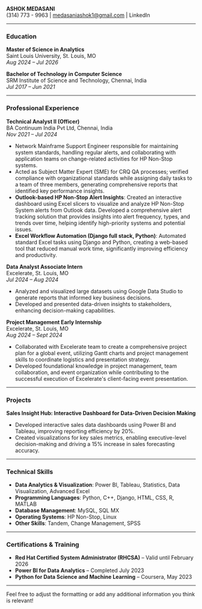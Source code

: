 **ASHOK MEDASANI**  
(314) 773 - 9963 | medasaniashok1@gmail.com | LinkedIn

---

### Education
**Master of Science in Analytics**  
Saint Louis University, St. Louis, MO  
*Aug 2024 – Jul 2026*

**Bachelor of Technology in Computer Science**  
SRM Institute of Science and Technology, Chennai, India  
*Jul 2017 – Jun 2021*

---

### Professional Experience

**Technical Analyst II (Officer)**  
BA Continuum India Pvt Ltd, Chennai, India  
*Nov 2021 – Jul 2024*  
- Network Mainframe Support Engineer responsible for maintaining system standards, handling regular alerts, and collaborating with application teams on change-related activities for HP Non-Stop systems.
- Acted as Subject Matter Expert (SME) for CRQ QA processes; verified compliance with organizational standards while assigning daily tasks to a team of three members, generating comprehensive reports that identified key performance insights.
- **Outlook-based HP Non-Stop Alert Insights**: Created an interactive dashboard using Excel slicers to visualize and analyze HP Non-Stop System alerts from Outlook data. Developed a comprehensive alert tracking solution that provides insights into alert frequency, types, and trends over time, helping identify high-priority systems and potential issues.
- **Excel Workflow Automation (Django full stack, Python)**: Automated standard Excel tasks using Django and Python, creating a web-based tool that reduced manual work time, significantly improving efficiency and productivity.

**Data Analyst Associate Intern**  
Excelerate, St. Louis, MO  
*Jul 2024 – Aug 2024*  
- Analyzed and visualized large datasets using Google Data Studio to generate reports that informed key business decisions.
- Developed and presented data-driven insights to stakeholders, enhancing decision-making capabilities.

**Project Management Early Internship**  
Excelerate, St. Louis, MO  
*Aug 2024 – Sept 2024*  
- Collaborated with Excelerate team to create a comprehensive project plan for a global event, utilizing Gantt charts and project management skills to coordinate logistics and presentation strategy.
- Developed foundational knowledge in project management, team collaboration, and event organization while contributing to the successful execution of Excelerate's client-facing event presentation.

---

### Projects

**Sales Insight Hub: Interactive Dashboard for Data-Driven Decision Making**  
- Developed interactive sales data dashboards using Power BI and Tableau, improving reporting efficiency by 20%.
- Created visualizations for key sales metrics, enabling executive-level decision-making and driving a 15% increase in sales forecasting accuracy.

---

### Technical Skills
- **Data Analytics & Visualization**: Power BI, Tableau, Statistics, Data Visualization, Advanced Excel
- **Programming Languages**: Python, C++, Django, HTML, CSS, R, MATLAB
- **Database Management**: MySQL, SQL MX
- **Operating Systems**: HP Non-Stop, Linux
- **Other Skills**: Tandem, Change Management, SPSS

---

### Certifications & Training
- **Red Hat Certified System Administrator (RHCSA)** – Valid until February 2026
- **Power BI for Data Analytics** – Completed July 2023
- **Python for Data Science and Machine Learning** – Coursera, May 2023

---

Feel free to adjust the formatting or add any additional information you think is relevant!
